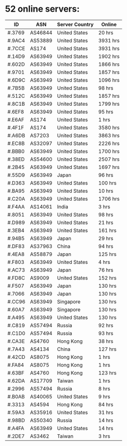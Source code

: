 # 52 online servers:

| ID | ASN | Server Country | Online |
| ------ | ------ | ------ | ------ |
| #.3769 | AS46844 | United States | 20 hrs |
| #.9AC4 | AS53889 | United States | 3931 hrs |
| #.7CCE | AS174 | United States | 3931 hrs |
| #.14D9 | AS63949 | United States | 1902 hrs |
| #.602D | AS63949 | United States | 1866 hrs |
| #.9701 | AS63949 | United States | 1857 hrs |
| #.6D9C | AS63949 | United States | 1096 hrs |
| #.7B5B | AS63949 | United States | 98 hrs |
| #.512C | AS63949 | United States | 1857 hrs |
| #.8C1B | AS63949 | United States | 1799 hrs |
| #.6EF8 | AS63949 | United States | 95 hrs |
| #.E6AF | AS174 | United States | 1 hrs |
| #.4F1F | AS174 | United States | 3580 hrs |
| #.A6DB | AS7203 | United States | 3863 hrs |
| #.EC8B | AS32097 | United States | 2226 hrs |
| #.BBB0 | AS63949 | United States | 1700 hrs |
| #.38ED | AS54600 | United States | 2507 hrs |
| #.2B45 | AS63949 | United States | 1697 hrs |
| #.55D9 | AS63949 | Japan | 96 hrs |
| #.D363 | AS63949 | United States | 100 hrs |
| #.BA95 | AS63949 | United States | 10 hrs |
| #.C20A | AS63949 | United States | 1706 hrs |
| #.F4AA | AS14061 | India | 3 hrs |
| #.8051 | AS63949 | United States | 98 hrs |
| #.D989 | AS63949 | United States | 21 hrs |
| #.3EB4 | AS63949 | United States | 161 hrs |
| #.94B5 | AS63949 | Japan | 29 hrs |
| #.DF83 | AS37963 | China | 94 hrs |
| #.4EA8 | AS58879 | Japan | 125 hrs |
| #.F803 | AS63949 | United States | 4 hrs |
| #.AC73 | AS63949 | Japan | 76 hrs |
| #.FD8C | AS9009 | United States | 152 hrs |
| #.F507 | AS63949 | Japan | 130 hrs |
| #.7066 | AS63949 | Japan | 130 hrs |
| #.CC96 | AS63949 | Singapore | 130 hrs |
| #.60A7 | AS63949 | Singapore | 130 hrs |
| #.A495 | AS63949 | United States | 130 hrs |
| #.C819 | AS57494 | Russia | 92 hrs |
| #.C1D0 | AS57494 | Russia | 93 hrs |
| #.CA3E | AS4760 | Hong Kong | 38 hrs |
| #.7A43 | AS4134 | China | 127 hrs |
| #.42CD | AS8075 | Hong Kong | 1 hrs |
| #.FA84 | AS8075 | Hong Kong | 1 hrs |
| #.63BF | AS4760 | Hong Kong | 123 hrs |
| #.62DA | AS17709 | Taiwan | 1 hrs |
| #.2996 | AS57494 | Russia | 8 hrs |
| #.B0AB | AS40065 | United States | 9 hrs |
| #.3313 | AS4594 | Hong Kong | 84 hrs |
| #.59A3 | AS35916 | United States | 31 hrs |
| #.98BD | AS50340 | Russia | 14 hrs |
| #.A4FA | AS63949 | United States | 14 hrs |
| #.2DE7 | AS3462 | Taiwan | 3 hrs |

